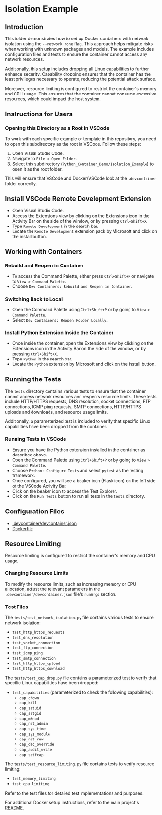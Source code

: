 # Isolation Example

## Introduction
This folder demonstrates how to set up Docker containers with network isolation using the `--network none` flag. This approach helps mitigate risks when working with unknown packages and models. The example includes configuration files and tests to ensure the container cannot access any network resources.

Additionally, this setup includes dropping all Linux capabilities to further enhance security. Capability dropping ensures that the container has the least privileges necessary to operate, reducing the potential attack surface.

Moreover, resource limiting is configured to restrict the container's memory and CPU usage. This ensures that the container cannot consume excessive resources, which could impact the host system.

## Instructions for Users
### Opening this Directory as a Root in VSCode
To work with each specific example or template in this repository, you need to open this subdirectory as the root in VSCode. Follow these steps:

1. Open Visual Studio Code.
2. Navigate to `File > Open Folder`.
3. Select this subdirectory (`Python_Container_Demo/Isolation_Example`) to open it as the root folder.

This will ensure that VSCode and Docker/VSCode look at the `.devcontainer` folder correctly.

## Install VSCode Remote Development Extension
- Open Visual Studio Code.
- Access the Extensions view by clicking on the Extensions icon in the Activity Bar on the side of the window, or by pressing `Ctrl+Shift+X`.
- Type `Remote Development` in the search bar.
- Locate the `Remote Development` extension pack by Microsoft and click on the install button.

## Working with Containers
### Rebuild and Reopen in Container
- To access the Command Palette, either press `Ctrl+Shift+P` or navigate to `View > Command Palette`.
- Choose `Dev Containers: Rebuild and Reopen in Container`.

### Switching Back to Local
- Open the Command Palette using `Ctrl+Shift+P` or by going to `View > Command Palette`.
- Select `Dev Containers: Reopen Folder Locally`.

### Install Python Extension Inside the Container
- Once inside the container, open the Extensions view by clicking on the Extensions icon in the Activity Bar on the side of the window, or by pressing `Ctrl+Shift+X`.
- Type `Python` in the search bar.
- Locate the `Python` extension by Microsoft and click on the install button.

## Running the Tests
The `tests` directory contains various tests to ensure that the container cannot access network resources and respects resource limits. These tests include HTTP/HTTPS requests, DNS resolution, socket connections, FTP connections, ICMP ping requests, SMTP connections, HTTP/HTTPS uploads and downloads, and resource usage limits.

Additionally, a parameterized test is included to verify that specific Linux capabilities have been dropped from the container.

### Running Tests in VSCode
- Ensure you have the Python extension installed in the container as described above.
- Open the Command Palette using `Ctrl+Shift+P` or by going to `View > Command Palette`.
- Choose `Python: Configure Tests` and select `pytest` as the testing framework.
- Once configured, you will see a beaker icon (Flask icon) on the left side of the VSCode Activity Bar.
- Click on the beaker icon to access the Test Explorer.
- Click on the `Run Tests` button to run all tests in the `tests` directory.

## Configuration Files
- [.devcontainer/devcontainer.json](./.devcontainer/devcontainer.json)
- [Dockerfile](./Dockerfile)

## Resource Limiting
Resource limiting is configured to restrict the container's memory and CPU usage. 

### Changing Resource Limits
To modify the resource limits, such as increasing memory or CPU allocation, adjust the relevant parameters in the `.devcontainer/devcontainer.json` file's `runArgs` section. 

### Test Files
The `tests/test_network_isolation.py` file contains various tests to ensure network isolation:

- `test_http_https_requests`
- `test_dns_resolution`
- `test_socket_connection`
- `test_ftp_connection`
- `test_icmp_ping`
- `test_smtp_connection`
- `test_http_https_upload`
- `test_http_https_download`

The `tests/test_cap_drop.py` file contains a parameterized test to verify that specific Linux capabilities have been dropped:

- `test_capabilities` (parameterized to check the following capabilities):
  - `cap_chown`
  - `cap_kill`
  - `cap_setuid`
  - `cap_setgid`
  - `cap_mknod`
  - `cap_net_admin`
  - `cap_sys_time`
  - `cap_sys_module`
  - `cap_net_raw`
  - `cap_dac_override`
  - `cap_audit_write`
  - `cap_setfcap`

The `tests/test_resource_limiting.py` file contains tests to verify resource limiting:

- `test_memory_limiting`
- `test_cpu_limiting`

Refer to the test files for detailed test implementations and purposes.

For additional Docker setup instructions, refer to the main project's [README](../README.md).
